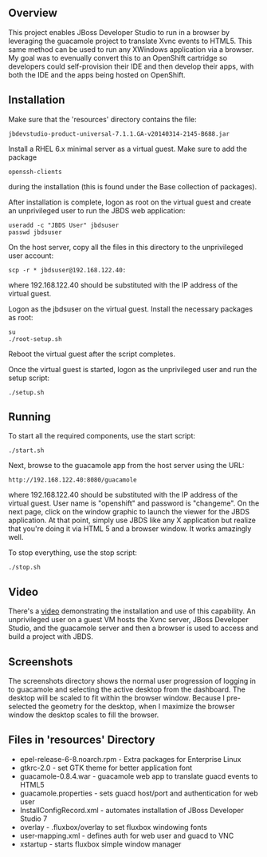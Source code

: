 
Overview
--------

This project enables JBoss Developer Studio to run in a browser by
leveraging the guacamole project to translate Xvnc events to HTML5.
This same method can be used to run any XWindows application via a
browser.  My goal was to evenually convert this to an OpenShift cartridge
so developers could self-provision their IDE and then develop their apps,
with both the IDE and the apps being hosted on OpenShift.

Installation
------------

Make sure that the 'resources' directory contains the file:

    jbdevstudio-product-universal-7.1.1.GA-v20140314-2145-B688.jar

Install a RHEL 6.x minimal server as a virtual guest.  Make sure to add
the package

    openssh-clients

during the installation (this is found under the Base collection of
packages).

After installation is complete, logon as root on the virtual guest and
create an unprivileged user to run the JBDS web application:

    useradd -c "JBDS User" jbdsuser
    passwd jbdsuser

On the host server, copy all the files in this directory to the
unprivileged user account:

    scp -r * jbdsuser@192.168.122.40:

where 192.168.122.40 should be substituted with the IP address of the
virtual guest.

Logon as the jbdsuser on the virtual guest.  Install the necessary
packages as root:

    su
    ./root-setup.sh

Reboot the virtual guest after the script completes.

Once the virtual guest is started, logon as the unprivileged user and
run the setup script:

    ./setup.sh

Running
-------

To start all the required components, use the start script:

    ./start.sh

Next, browse to the guacamole app from the host server using the URL:

    http://192.168.122.40:8080/guacamole

where 192.168.122.40 should be substituted with the IP address of the
virtual guest.  User name is "openshift" and password is "changeme".
On the next page, click on the window graphic to launch the viewer for the
JBDS application.  At that point, simply use JBDS like any X application
but realize that you're doing it via HTML 5 and a browser window.
It works amazingly well.

To stop everything, use the stop script:

    ./stop.sh

Video
-----

There's a [video](https://vimeo.com/95063680) demonstrating the installation and use of this capability.
An unprivileged user on a guest VM hosts the Xvnc server, JBoss Developer
Studio, and the guacamole server and then a browser is used to access
and build a project with JBDS.

Screenshots
-----------

The screenshots directory shows the normal user progression of logging
in to guacamole and selecting the active desktop from the dashboard.
The desktop will be scaled to fit within the browser window.  Because I
pre-selected the geometry for the desktop, when I maximize the browser
window the desktop scales to fill the browser.

Files in 'resources' Directory
--------------------------------------
* epel-release-6-8.noarch.rpm	- Extra packages for Enterprise Linux
* gtkrc-2.0			- set GTK theme for better application font
* guacamole-0.8.4.war		- guacamole web app to translate guacd events to HTML5
* guacamole.properties		- sets guacd host/port and authentication for web user 
* InstallConfigRecord.xml	- automates installation of JBoss Developer Studio 7
* overlay			- .fluxbox/overlay to set fluxbox windowing fonts
* user-mapping.xml		- defines auth for web user and guacd to VNC
* xstartup			- starts fluxbox simple window manager

